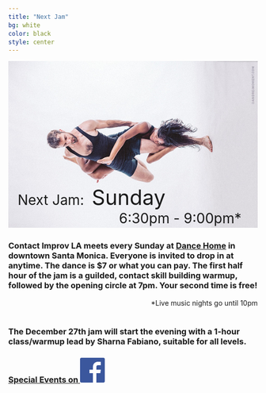 ```yaml
---
title: "Next Jam"
bg: white
color: black
style: center
---
```


<div style="display: inline-block; position: relative;">
<img src="/img/nickkloii_horizontal.jpg" />
<div style="position: absolute; background-color: rgba(255, 255, 255, 0.0); padding: 5px; bottom: 0px; left: 0.5em; font-size: 200%;">
<span style="margin-botom: 0px; font-size: 100%">Next Jam:&nbsp;</span>
<span style="padding-top: 0px; font-size: 150%">Sunday</span>
<span id="next_month" style="font-size: 100%"></span>
<span id="next_day" style="font-size: 150%"></span>
<div style="float: right; padding-right: 1em; font-size: 100%">&nbsp;6:30pm - 9:00pm*</div>
</div>
</div>

<br />

### Contact Improv LA meets every Sunday at [Dance Home](#venue) in downtown Santa Monica.  Everyone is invited to drop in at anytime.  The dance is $7 or what you can pay.  The first half hour of the jam is a guilded, contact skill building warmup, followed by the opening circle at 7pm.  Your second time is free!  ###

<div style="float: right;">
*Live music nights go until 10pm
</div>

<br />
<br />

### The December 27th jam will start the evening with a 1-hour class/warmup lead by Sharna Fabiano, suitable for all levels.  ###

### [Special Events on ![Facebook](/img/FB-f-Logo__blue_50.png)](https://www.facebook.com/groups/ContactImprovLA/events/) ###
